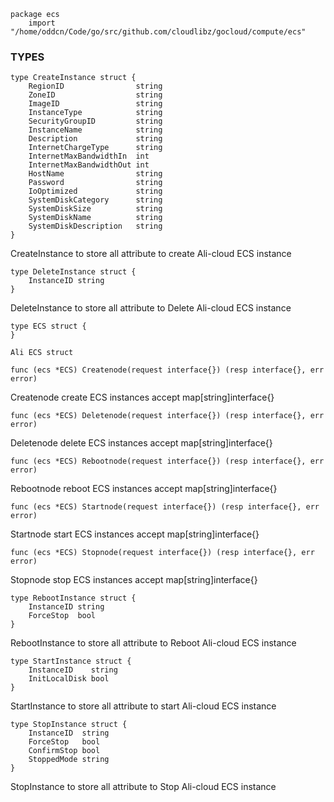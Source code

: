 ```
package ecs
    import "/home/oddcn/Code/go/src/github.com/cloudlibz/gocloud/compute/ecs"
```

### TYPES

```
type CreateInstance struct {
    RegionID                string
    ZoneID                  string
    ImageID                 string
    InstanceType            string
    SecurityGroupID         string
    InstanceName            string
    Description             string
    InternetChargeType      string
    InternetMaxBandwidthIn  int
    InternetMaxBandwidthOut int
    HostName                string
    Password                string
    IoOptimized             string
    SystemDiskCategory      string
    SystemDiskSize          string
    SystemDiskName          string
    SystemDiskDescription   string
}
```

CreateInstance to store all attribute to create Ali-cloud ECS instance

```
type DeleteInstance struct {
    InstanceID string
}
```
DeleteInstance to store all attribute to Delete Ali-cloud ECS instance

```
type ECS struct {
}
```
    Ali ECS struct

```
func (ecs *ECS) Createnode(request interface{}) (resp interface{}, err error)
```
Createnode create ECS instances accept map[string]interface{}

```
func (ecs *ECS) Deletenode(request interface{}) (resp interface{}, err error)
```
Deletenode delete ECS instances accept map[string]interface{}

```
func (ecs *ECS) Rebootnode(request interface{}) (resp interface{}, err error)
```
Rebootnode reboot ECS instances accept map[string]interface{}

```
func (ecs *ECS) Startnode(request interface{}) (resp interface{}, err error)
```
Startnode start ECS instances accept map[string]interface{}

```
func (ecs *ECS) Stopnode(request interface{}) (resp interface{}, err error)
```
Stopnode stop ECS instances accept map[string]interface{}

```
type RebootInstance struct {
    InstanceID string
    ForceStop  bool
}
```
RebootInstance to store all attribute to Reboot Ali-cloud ECS instance

```
type StartInstance struct {
    InstanceID    string
    InitLocalDisk bool
}
```
StartInstance to store all attribute to start Ali-cloud ECS instance

```
type StopInstance struct {
    InstanceID  string
    ForceStop   bool
    ConfirmStop bool
    StoppedMode string
}
```
StopInstance to store all attribute to Stop Ali-cloud ECS instance

